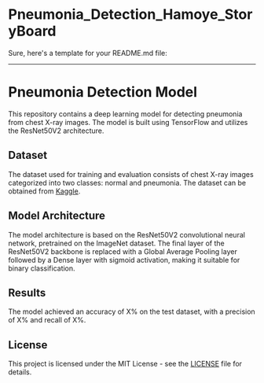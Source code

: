 # Pneumonia_Detection_Hamoye_StoryBoard

Sure, here's a template for your README.md file:

---

# Pneumonia Detection Model

This repository contains a deep learning model for detecting pneumonia from chest X-ray images. The model is built using TensorFlow and utilizes the ResNet50V2 architecture.

## Dataset

The dataset used for training and evaluation consists of chest X-ray images categorized into two classes: normal and pneumonia. The dataset can be obtained from [Kaggle](https://www.kaggle.com/paultimothymooney/chest-xray-pneumonia).

## Model Architecture

The model architecture is based on the ResNet50V2 convolutional neural network, pretrained on the ImageNet dataset. The final layer of the ResNet50V2 backbone is replaced with a Global Average Pooling layer followed by a Dense layer with sigmoid activation, making it suitable for binary classification.

## Results

The model achieved an accuracy of X% on the test dataset, with a precision of X% and recall of X%.

## License

This project is licensed under the MIT License - see the [LICENSE](LICENSE) file for details.
